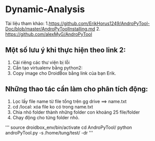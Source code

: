 # Dynamic-Analysis
Tài liệu tham khảo:
1.https://github.com/ErikHorus1249/AndroPyTool-Doc/blob/master/AndroPyToolInstalling.md
2. https://github.com/alexMyG/AndroPyTool

## Một số lưu ý khi thực hiện theo link 2:
1. Cài riêng các thư viện bị lỗi
2. Cần tạo virtualenv bằng python2: 
3. Copy image cho DroidBox bằng link của bạn Erik.


## Những thao tác cần làm cho phân tích động:
1. Lọc lấy file name từ file tổng trên gg drive ==> name.txt
2. cd /local: xóa file ko có trong name.txt
3. Chia nhỏ folder thành những folder con khoảng 25 file/folder
4. Chạy động cho từng folder nhỏ.

'''
source droidbox_env/bin/activate
cd AndroPyTool/
python androPyTool.py -s /home/tung/test/ -dr 
'''
